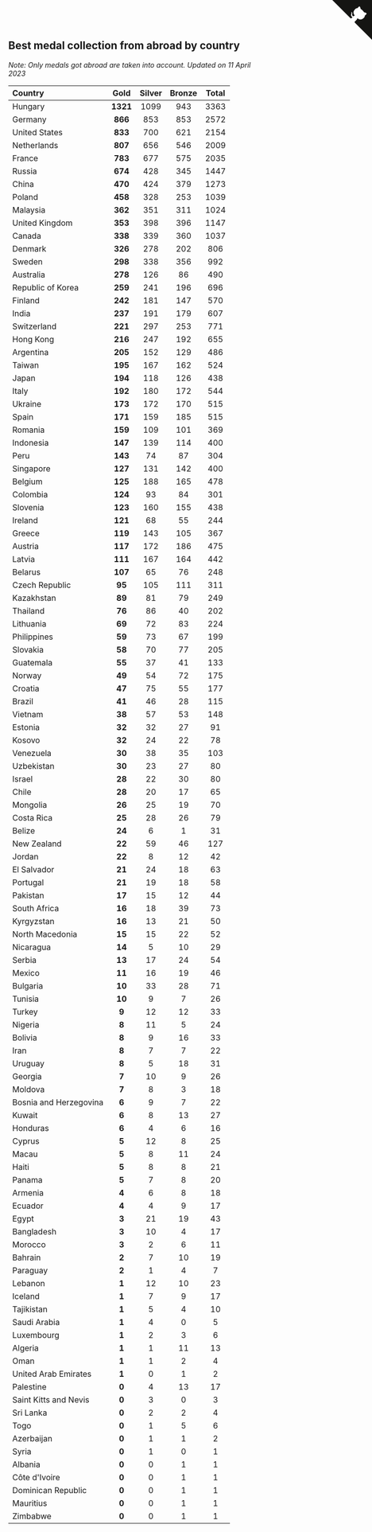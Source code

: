 ## Best medal collection from abroad by country

*Note: Only medals got abroad are taken into account.*
*Updated on 11 April 2023*

| Country | Gold | Silver | Bronze | Total |
| :--- | :--: | :--: | :--: | :--: |
| Hungary | **1321** | 1099 | 943 | 3363 |
| Germany | **866** | 853 | 853 | 2572 |
| United States | **833** | 700 | 621 | 2154 |
| Netherlands | **807** | 656 | 546 | 2009 |
| France | **783** | 677 | 575 | 2035 |
| Russia | **674** | 428 | 345 | 1447 |
| China | **470** | 424 | 379 | 1273 |
| Poland | **458** | 328 | 253 | 1039 |
| Malaysia | **362** | 351 | 311 | 1024 |
| United Kingdom | **353** | 398 | 396 | 1147 |
| Canada | **338** | 339 | 360 | 1037 |
| Denmark | **326** | 278 | 202 | 806 |
| Sweden | **298** | 338 | 356 | 992 |
| Australia | **278** | 126 | 86 | 490 |
| Republic of Korea | **259** | 241 | 196 | 696 |
| Finland | **242** | 181 | 147 | 570 |
| India | **237** | 191 | 179 | 607 |
| Switzerland | **221** | 297 | 253 | 771 |
| Hong Kong | **216** | 247 | 192 | 655 |
| Argentina | **205** | 152 | 129 | 486 |
| Taiwan | **195** | 167 | 162 | 524 |
| Japan | **194** | 118 | 126 | 438 |
| Italy | **192** | 180 | 172 | 544 |
| Ukraine | **173** | 172 | 170 | 515 |
| Spain | **171** | 159 | 185 | 515 |
| Romania | **159** | 109 | 101 | 369 |
| Indonesia | **147** | 139 | 114 | 400 |
| Peru | **143** | 74 | 87 | 304 |
| Singapore | **127** | 131 | 142 | 400 |
| Belgium | **125** | 188 | 165 | 478 |
| Colombia | **124** | 93 | 84 | 301 |
| Slovenia | **123** | 160 | 155 | 438 |
| Ireland | **121** | 68 | 55 | 244 |
| Greece | **119** | 143 | 105 | 367 |
| Austria | **117** | 172 | 186 | 475 |
| Latvia | **111** | 167 | 164 | 442 |
| Belarus | **107** | 65 | 76 | 248 |
| Czech Republic | **95** | 105 | 111 | 311 |
| Kazakhstan | **89** | 81 | 79 | 249 |
| Thailand | **76** | 86 | 40 | 202 |
| Lithuania | **69** | 72 | 83 | 224 |
| Philippines | **59** | 73 | 67 | 199 |
| Slovakia | **58** | 70 | 77 | 205 |
| Guatemala | **55** | 37 | 41 | 133 |
| Norway | **49** | 54 | 72 | 175 |
| Croatia | **47** | 75 | 55 | 177 |
| Brazil | **41** | 46 | 28 | 115 |
| Vietnam | **38** | 57 | 53 | 148 |
| Estonia | **32** | 32 | 27 | 91 |
| Kosovo | **32** | 24 | 22 | 78 |
| Venezuela | **30** | 38 | 35 | 103 |
| Uzbekistan | **30** | 23 | 27 | 80 |
| Israel | **28** | 22 | 30 | 80 |
| Chile | **28** | 20 | 17 | 65 |
| Mongolia | **26** | 25 | 19 | 70 |
| Costa Rica | **25** | 28 | 26 | 79 |
| Belize | **24** | 6 | 1 | 31 |
| New Zealand | **22** | 59 | 46 | 127 |
| Jordan | **22** | 8 | 12 | 42 |
| El Salvador | **21** | 24 | 18 | 63 |
| Portugal | **21** | 19 | 18 | 58 |
| Pakistan | **17** | 15 | 12 | 44 |
| South Africa | **16** | 18 | 39 | 73 |
| Kyrgyzstan | **16** | 13 | 21 | 50 |
| North Macedonia | **15** | 15 | 22 | 52 |
| Nicaragua | **14** | 5 | 10 | 29 |
| Serbia | **13** | 17 | 24 | 54 |
| Mexico | **11** | 16 | 19 | 46 |
| Bulgaria | **10** | 33 | 28 | 71 |
| Tunisia | **10** | 9 | 7 | 26 |
| Turkey | **9** | 12 | 12 | 33 |
| Nigeria | **8** | 11 | 5 | 24 |
| Bolivia | **8** | 9 | 16 | 33 |
| Iran | **8** | 7 | 7 | 22 |
| Uruguay | **8** | 5 | 18 | 31 |
| Georgia | **7** | 10 | 9 | 26 |
| Moldova | **7** | 8 | 3 | 18 |
| Bosnia and Herzegovina | **6** | 9 | 7 | 22 |
| Kuwait | **6** | 8 | 13 | 27 |
| Honduras | **6** | 4 | 6 | 16 |
| Cyprus | **5** | 12 | 8 | 25 |
| Macau | **5** | 8 | 11 | 24 |
| Haiti | **5** | 8 | 8 | 21 |
| Panama | **5** | 7 | 8 | 20 |
| Armenia | **4** | 6 | 8 | 18 |
| Ecuador | **4** | 4 | 9 | 17 |
| Egypt | **3** | 21 | 19 | 43 |
| Bangladesh | **3** | 10 | 4 | 17 |
| Morocco | **3** | 2 | 6 | 11 |
| Bahrain | **2** | 7 | 10 | 19 |
| Paraguay | **2** | 1 | 4 | 7 |
| Lebanon | **1** | 12 | 10 | 23 |
| Iceland | **1** | 7 | 9 | 17 |
| Tajikistan | **1** | 5 | 4 | 10 |
| Saudi Arabia | **1** | 4 | 0 | 5 |
| Luxembourg | **1** | 2 | 3 | 6 |
| Algeria | **1** | 1 | 11 | 13 |
| Oman | **1** | 1 | 2 | 4 |
| United Arab Emirates | **1** | 0 | 1 | 2 |
| Palestine | **0** | 4 | 13 | 17 |
| Saint Kitts and Nevis | **0** | 3 | 0 | 3 |
| Sri Lanka | **0** | 2 | 2 | 4 |
| Togo | **0** | 1 | 5 | 6 |
| Azerbaijan | **0** | 1 | 1 | 2 |
| Syria | **0** | 1 | 0 | 1 |
| Albania | **0** | 0 | 1 | 1 |
| Côte d'Ivoire | **0** | 0 | 1 | 1 |
| Dominican Republic | **0** | 0 | 1 | 1 |
| Mauritius | **0** | 0 | 1 | 1 |
| Zimbabwe | **0** | 0 | 1 | 1 |


<a href="https://github.com/jonatanklosko/wca_statistics" class="github-corner" aria-label="View source on Github"><svg width="80" height="80" viewBox="0 0 250 250" style="fill:#151513; color:#fff; position: absolute; top: 0; border: 0; right: 0;" aria-hidden="true"><path d="M0,0 L115,115 L130,115 L142,142 L250,250 L250,0 Z"></path><path d="M128.3,109.0 C113.8,99.7 119.0,89.6 119.0,89.6 C122.0,82.7 120.5,78.6 120.5,78.6 C119.2,72.0 123.4,76.3 123.4,76.3 C127.3,80.9 125.5,87.3 125.5,87.3 C122.9,97.6 130.6,101.9 134.4,103.2" fill="currentColor" style="transform-origin: 130px 106px;" class="octo-arm"></path><path d="M115.0,115.0 C114.9,115.1 118.7,116.5 119.8,115.4 L133.7,101.6 C136.9,99.2 139.9,98.4 142.2,98.6 C133.8,88.0 127.5,74.4 143.8,58.0 C148.5,53.4 154.0,51.2 159.7,51.0 C160.3,49.4 163.2,43.6 171.4,40.1 C171.4,40.1 176.1,42.5 178.8,56.2 C183.1,58.6 187.2,61.8 190.9,65.4 C194.5,69.0 197.7,73.2 200.1,77.6 C213.8,80.2 216.3,84.9 216.3,84.9 C212.7,93.1 206.9,96.0 205.4,96.6 C205.1,102.4 203.0,107.8 198.3,112.5 C181.9,128.9 168.3,122.5 157.7,114.1 C157.9,116.9 156.7,120.9 152.7,124.9 L141.0,136.5 C139.8,137.7 141.6,141.9 141.8,141.8 Z" fill="currentColor" class="octo-body"></path></svg></a><style>.github-corner:hover .octo-arm{animation:octocat-wave 560ms ease-in-out}@keyframes octocat-wave{0%,100%{transform:rotate(0)}20%,60%{transform:rotate(-25deg)}40%,80%{transform:rotate(10deg)}}@media (max-width:500px){.github-corner:hover .octo-arm{animation:none}.github-corner .octo-arm{animation:octocat-wave 560ms ease-in-out}}</style>
